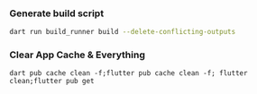 ### Generate build script

```bash 
dart run build_runner build --delete-conflicting-outputs
```

### Clear App Cache & Everything

```
dart pub cache clean -f;flutter pub cache clean -f; flutter clean;flutter pub get
```